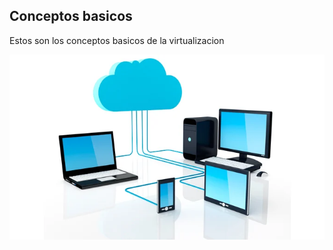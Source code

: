 ## Conceptos basicos

Estos son los conceptos basicos de la virtualizacion

![Coceptos Basicos](/img/foto1.jpg)
